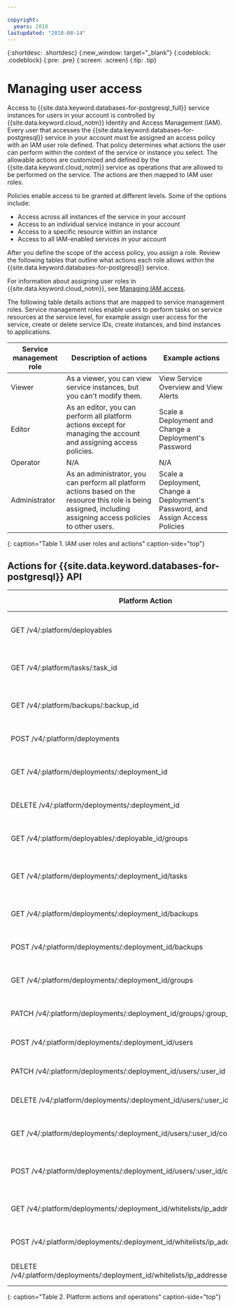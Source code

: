 ```yaml
---

copyright:
  years: 2018
lastupdated: "2018-08-14"
---
```


{:shortdesc: .shortdesc}
{:new_window: target="_blank"}
{:codeblock: .codeblock}
{:pre: .pre}
{:screen: .screen}
{:tip: .tip}

# Managing user access

Access to {{site.data.keyword.databases-for-postgresql_full}} service instances for users in your account is controlled by {{site.data.keyword.cloud_notm}} Identity and Access Management (IAM). Every user that accesses the {{site.data.keyword.databases-for-postgresql}} service in your account must be assigned an access policy with an IAM user role defined. That policy determines what actions the user can perform within the context of the service or instance you select. The allowable actions are customized and defined by the {{site.data.keyword.cloud_notm}} service as operations that are allowed to be performed on the service. The actions are then mapped to IAM user roles.

Policies enable access to be granted at different levels. Some of the options include: 
* Access across all instances of the service in your account
* Access to an individual service instance in your account
* Access to a specific resource within an instance
* Access to all IAM-enabled services in your account

After you define the scope of the access policy, you assign a role. Review the following tables that outline what actions each role allows within the {{site.data.keyword.databases-for-postgresql}} service.

For information about assigning user roles in {{site.data.keyword.cloud_notm}}, see [Managing IAM access](https://console.{DomainName}/docs/iam/iamusermanage.html#iamusermanage).

The following table details actions that are mapped to service management roles. Service management roles enable users to perform tasks on service resources at the service level, for example assign user access for the service, create or delete service IDs, create instances, and bind instances to applications.

Service management role | Description of actions | Example actions
-----------------|-----------------|-----------------
Viewer | As a viewer, you can view service instances, but you can't modify them. | View Service Overview and View Alerts
Editor | As an editor, you can perform all platform actions except for managing the account and assigning access policies. | Scale a Deployment and Change a Deployment's Password
Operator | N/A | N/A
Administrator | As an administrator, you can perform all platform actions based on the resource this role is being assigned, including assigning access policies to other users. | Scale a Deployment, Change a Deployment's Password, and Assign Access Policies
{: caption="Table 1. IAM user roles and actions" caption-side="top"}

## Actions for {{site.data.keyword.databases-for-postgresql}} API

Platform Action  | Operation on service | Role |
----------|------------|----------|
GET /v4/:platform/deployables | Read Deployables | Administrator, Editor, Operator, Viewer 
GET /v4/:platform/tasks/:task_id | Read a Task | Administrator, Editor, Operator, Viewer 
GET /v4/:platform/backups/:backup_id | Read a Backup | Administrator, Editor, Operator, Viewer 
POST /v4/:platform/deployments | Create a Deployment | Administrator, Editor, Operator
GET /v4/:platform/deployments/:deployment_id | Read a Deployment | Administrator, Editor, Operator, Viewer
DELETE /v4/:platform/deployments/:deployment_id | Remove a Deployment | Administrator, Editor, Operator
GET /v4/:platform/deployables/:deployable_id/groups | Read deployable group | Administrator, Editor, Operator, Viewer 
GET /v4/:platform/deployments/:deployment_id/tasks | Read all deployment tasks | Administrator, Editor, Operator, Viewer 
GET /v4/:platform/deployments/:deployment_id/backups | Read all deployment backups | Administrator, Editor, Operator, Viewer 
POST /v4/:platform/deployments/:deployment_id/backups | Create an on-demand backup | Administrator, Editor, Operator
GET /v4/:platform/deployments/:deployment_id/groups | Read all deployment groups | Administrator, Editor, Operator, Viewer
PATCH /v4/:platform/deployments/:deployment_id/groups/:group_id | Read deployment group | Administrator, Editor, Operator
POST /v4/:platform/deployments/:deployment_id/users | Create a DeploymentUser | Administrator, Editor, Operator
PATCH /v4/:platform/deployments/:deployment_id/users/:user_id | Update a DeploymentUser | Administrator, Editor, Operator 
DELETE /v4/:platform/deployments/:deployment_id/users/:user_id | Remove a DeploymentUser | Administrator, Editor, Operator 
GET /v4/:platform/deployments/:deployment_id/users/:user_id/connections | Read deployment user connections | Administrator, Editor, Operator, Viewer 
POST /v4/:platform/deployments/:deployment_id/users/:user_id/connections | Create deployment user connections | Administrator, Editor, Operator
GET /v4/:platform/deployments/:deployment_id/whitelists/ip_addresses | Read Whitelisted IP Addresses | Administrator, Editor, Operator, Viewer
POST /v4/:platform/deployments/:deployment_id/whitelists/ip_addresses | Create a Whitelisted IP Addresses | Administrator, Editor, Operator
DELETE /v4/:platform/deployments/:deployment_id/whitelists/ip_addresses/:ip_address_id | Remove a Whitelisted IP Addresses | Administrator, Editor, Operator
{: caption="Table 2. Platform actions and operations" caption-side="top"}

